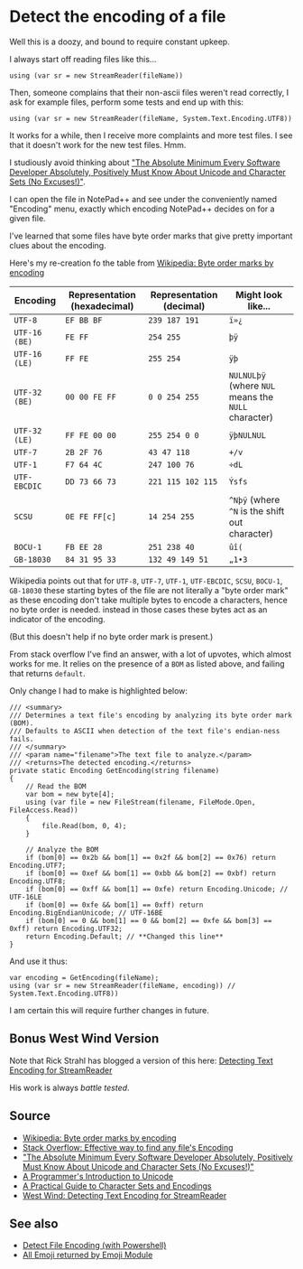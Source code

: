 ﻿# Detect the encoding of a file

Well this is a doozy, and bound to require constant upkeep.

I always start off reading files like this...

	using (var sr = new StreamReader(fileName))

Then, someone complains that their non-ascii files weren't read correctly, I ask for example files, perform some tests and end up with this:

	using (var sr = new StreamReader(fileName, System.Text.Encoding.UTF8))

It works for a while, then I receive more complaints and more test files. I see that it doesn't work for the new test files. Hmm.

I studiously avoid thinking about ["The Absolute Minimum Every Software Developer Absolutely, Positively Must Know About Unicode and Character Sets (No Excuses!)"](https://www.joelonsoftware.com/2003/10/08/the-absolute-minimum-every-software-developer-absolutely-positively-must-know-about-unicode-and-character-sets-no-excuses/).

I can open the file in NotePad++ and see under the conveniently named "Encoding" menu, exactly which encoding NotePad++ decides on for a given file.

I've learned that some files have byte order marks that give pretty important clues about the encoding.

Here's my re-creation fo the table from [Wikipedia: Byte order marks by encoding](https://en.wikipedia.org/wiki/Byte_order_mark#Byte_order_marks_by_encoding)

| Encoding | Representation (hexadecimal) | Representation (decimal) | Might look like... |
|----|----|----|----|
| `UTF-8` | `EF BB BF` | `239 187 191` | `ï»¿` |
| `UTF-16 (BE)` | `FE FF` | `254 255` | `þÿ` |
| `UTF-16 (LE)` | `FF FE` | `255 254` | `ÿþ`
| `UTF-32 (BE)` | `00 00 FE FF` | `0 0 254 255` | `NULNULþÿ` (where `NUL` means the `NULL` character) |
| `UTF-32 (LE)` | `FF FE 00 00` | `255 254 0 0` | `ÿþNULNUL` |
| `UTF-7` | `2B 2F 76` | `43 47 118` | `+/v` |
| `UTF-1` | `F7 64 4C` | `247 100 76` | `÷dL` |
| `UTF-EBCDIC` | `DD 73 66 73` | `221 115 102 115` | `Ýsfs` |
| `SCSU` | `0E FE FF[c]` | `14 254 255` | `^Nþÿ` (where `^N` is the shift out character) |
| `BOCU-1` | `FB EE 28` | `251 238 40` | `ûî(` |
| `GB-18030` | `84 31 95 33` | `132 49 149 51` | `„1•3` |

Wikipedia points out that for `UTF-8`, `UTF-7`, `UTF-1`, `UTF-EBCDIC`, `SCSU`, `BOCU-1`, `GB-18030` these starting bytes of the file are not literally a "byte order mark" as these encoding don't take multiple bytes to encode a characters, hence no byte order is needed. instead in those cases these bytes act as an indicator of the encoding.

(But this doesn't help if no byte order mark is present.)

From stack overflow I've find an answer, with a lot of upvotes, which almost works for me. It relies on the presence of a `BOM` as listed above, and failing that returns `default`.

Only change I had to make is highlighted below:

	/// <summary>
	/// Determines a text file's encoding by analyzing its byte order mark (BOM).
	/// Defaults to ASCII when detection of the text file's endian-ness fails.
	/// </summary>
	/// <param name="filename">The text file to analyze.</param>
	/// <returns>The detected encoding.</returns>
	private static Encoding GetEncoding(string filename)
	{
		// Read the BOM
		var bom = new byte[4];
		using (var file = new FileStream(filename, FileMode.Open, FileAccess.Read))
		{
			file.Read(bom, 0, 4);
		}

		// Analyze the BOM
		if (bom[0] == 0x2b && bom[1] == 0x2f && bom[2] == 0x76) return Encoding.UTF7;
		if (bom[0] == 0xef && bom[1] == 0xbb && bom[2] == 0xbf) return Encoding.UTF8;
		if (bom[0] == 0xff && bom[1] == 0xfe) return Encoding.Unicode; // UTF-16LE
		if (bom[0] == 0xfe && bom[1] == 0xff) return Encoding.BigEndianUnicode; // UTF-16BE
		if (bom[0] == 0 && bom[1] == 0 && bom[2] == 0xfe && bom[3] == 0xff) return Encoding.UTF32;
		return Encoding.Default; // **Changed this line**
	}

And use it thus:

	var encoding = GetEncoding(fileName);
	using (var sr = new StreamReader(fileName, encoding)) // System.Text.Encoding.UTF8))

I am certain this will require further changes in future.

## Bonus West Wind Version

Note that Rick Strahl has blogged a version of this here: [Detecting Text Encoding for StreamReader](https://weblog.west-wind.com/posts/2007/Nov/28/Detecting-Text-Encoding-for-StreamReader)

His work is always *battle tested*.

## Source

- [Wikipedia: Byte order marks by encoding](https://en.wikipedia.org/wiki/Byte_order_mark#Byte_order_marks_by_encoding)
- [Stack Overflow: Effective way to find any file's Encoding](http://stackoverflow.com/questions/3825390/effective-way-to-find-any-files-encoding)
- ["The Absolute Minimum Every Software Developer Absolutely, Positively Must Know About Unicode and Character Sets (No Excuses!)"](https://www.joelonsoftware.com/2003/10/08/the-absolute-minimum-every-software-developer-absolutely-positively-must-know-about-unicode-and-character-sets-no-excuses/)
- [A Programmer's Introduction to Unicode](http://reedbeta.com/blog/programmers-intro-to-unicode/)
- [A Practical Guide to Character Sets and Encodings](https://medium.com/@keithgabryelski/a-practical-guide-to-character-sets-and-encodings-b5362447456f#.dn0guodnz)
- [West Wind: Detecting Text Encoding for StreamReader](https://weblog.west-wind.com/posts/2007/Nov/28/Detecting-Text-Encoding-for-StreamReader)

## See also

- [Detect File Encoding (with Powershell)](../powershell/detect_file_encoding.md)
- [All Emoji returned by Emoji Module](../powershell/emoji_list.md)
